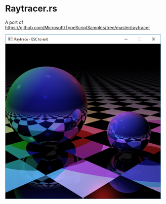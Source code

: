 # Raytracer.rs

A port of https://github.com/Microsoft/TypeScriptSamples/tree/master/raytracer


![Alt text](/media/raytrace.png?raw=true "Some shiny spheres")
